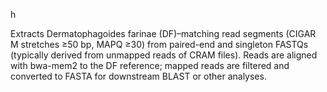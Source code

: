 h


Extracts Dermatophagoides farinae (DF)–matching read segments (CIGAR M stretches ≥50 bp, MAPQ ≥30) from paired-end and singleton FASTQs (typically derived from unmapped reads of CRAM files).
Reads are aligned with bwa-mem2 to the DF reference; mapped reads are filtered and converted to FASTA for downstream BLAST or other analyses.
